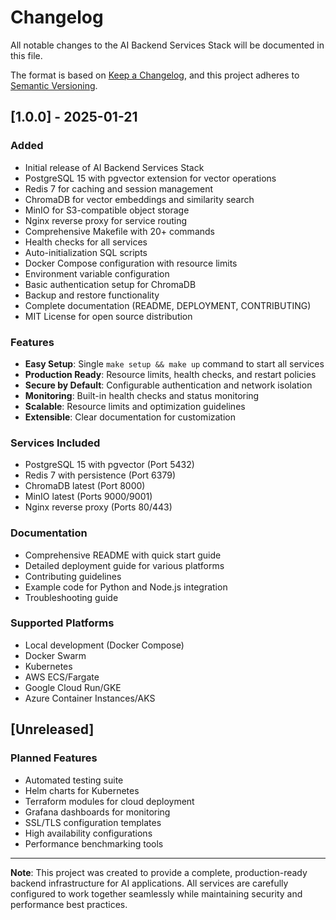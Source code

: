 # Changelog

All notable changes to the AI Backend Services Stack will be documented in this file.

The format is based on [Keep a Changelog](https://keepachangelog.com/en/1.0.0/),
and this project adheres to [Semantic Versioning](https://semver.org/spec/v2.0.0.html).

## [1.0.0] - 2025-01-21

### Added
- Initial release of AI Backend Services Stack
- PostgreSQL 15 with pgvector extension for vector operations
- Redis 7 for caching and session management
- ChromaDB for vector embeddings and similarity search
- MinIO for S3-compatible object storage
- Nginx reverse proxy for service routing
- Comprehensive Makefile with 20+ commands
- Health checks for all services
- Auto-initialization SQL scripts
- Docker Compose configuration with resource limits
- Environment variable configuration
- Basic authentication setup for ChromaDB
- Backup and restore functionality
- Complete documentation (README, DEPLOYMENT, CONTRIBUTING)
- MIT License for open source distribution

### Features
- **Easy Setup**: Single `make setup && make up` command to start all services
- **Production Ready**: Resource limits, health checks, and restart policies
- **Secure by Default**: Configurable authentication and network isolation
- **Monitoring**: Built-in health checks and status monitoring
- **Scalable**: Resource limits and optimization guidelines
- **Extensible**: Clear documentation for customization

### Services Included
- PostgreSQL 15 with pgvector (Port 5432)
- Redis 7 with persistence (Port 6379)
- ChromaDB latest (Port 8000)
- MinIO latest (Ports 9000/9001)
- Nginx reverse proxy (Ports 80/443)

### Documentation
- Comprehensive README with quick start guide
- Detailed deployment guide for various platforms
- Contributing guidelines
- Example code for Python and Node.js integration
- Troubleshooting guide

### Supported Platforms
- Local development (Docker Compose)
- Docker Swarm
- Kubernetes
- AWS ECS/Fargate
- Google Cloud Run/GKE
- Azure Container Instances/AKS

## [Unreleased]

### Planned Features
- Automated testing suite
- Helm charts for Kubernetes
- Terraform modules for cloud deployment
- Grafana dashboards for monitoring
- SSL/TLS configuration templates
- High availability configurations
- Performance benchmarking tools

---

**Note**: This project was created to provide a complete, production-ready backend infrastructure for AI applications. All services are carefully configured to work together seamlessly while maintaining security and performance best practices.